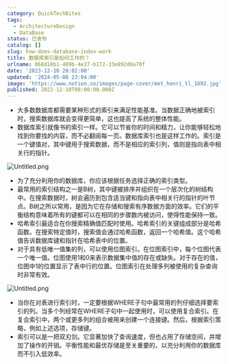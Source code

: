 ```yaml
---
category: QuickTechBites
tags:
  - ArchitectureDesign
  - DataBase
status: 已发布
catalog: []
slug: how-does-database-index-work
title: 数据库索引是如何工作的？
urlname: 068d18b1-489b-4e37-b172-33e892d6a70f
date: '2023-12-10 20:02:00'
updated: '2024-05-08 23:04:00'
image: 'https://www.notion.so/images/page-cover/met_henri_tl_1892.jpg'
published: 2022-12-10T08:00:00.000Z
---
```

- 大多数数据库都需要某种形式的索引来满足性能基准。当数据正确地被索引时，搜索数据库就会变得更简单，这也提高了系统的整体性能。
- 数据库索引就像书的索引一样。它可以节省你的时间和精力，让你能够轻松地找到你要找的内容，而不必翻阅每一页。数据库索引也是这样工作的。索引是一个键值对，其中键用于搜索数据，而不是相应的索引列，值则是指向表中相关行的指针。

![Untitled.png](https://prod-files-secure.s3.us-west-2.amazonaws.com/5d24fe63-e567-4804-86f9-9fdc62e13082/3e87f042-644d-48ab-9a58-227f3d930d71/Untitled.png?X-Amz-Algorithm=AWS4-HMAC-SHA256&X-Amz-Content-Sha256=UNSIGNED-PAYLOAD&X-Amz-Credential=ASIAZI2LB466VDHNHDUT%2F20250324%2Fus-west-2%2Fs3%2Faws4_request&X-Amz-Date=20250324T213403Z&X-Amz-Expires=3600&X-Amz-Security-Token=IQoJb3JpZ2luX2VjEJ3%2F%2F%2F%2F%2F%2F%2F%2F%2F%2FwEaCXVzLXdlc3QtMiJGMEQCIFmalAN8AuajyHU3Y7Llp7tM5CxB2UTmkAwITzca8760AiB0O6blHYVmejK%2FKBMy7VkNaNTrAZ9ZmD9uvvNreHuY7iqIBAj2%2F%2F%2F%2F%2F%2F%2F%2F%2F%2F8BEAAaDDYzNzQyMzE4MzgwNSIMjrqu9fcXx5LYD7hjKtwDkTVEKGAkaUXkOGF51FZjc13MIju7Q%2FPBUMaaA%2FDYKwNEozo1BKSE244FNDpqvw1PPCK%2BqmdPB4pywz3Jdh%2Ft3zJCZTGEyn6AQo5TMVmdNCCGNIb0Syir%2FubMiiYgoiw7nAZWQiu3HyI0yFuX1Vq152HtioQ90svNZb9egqJz4v0Lc%2FDLxXPiGAqyThfB8WgWjObZ5XtOQ5hLt8urMceZnpmDtH9HxMxERBbsMzl%2BMBg09QmaN1Ld0XBmabkH4MFRT3uKG30zgWhClZNMcM9oelz5uwbo3JHJsuMJ0KUrFsN5omgHFcO%2FFn9ybgFIzz%2FLzWilKvCyMK2jKrTrMJSq0%2B6FKBWzdoQloVrZNMyynNdXhLQEN85Y4EPeLls6BRQ4uinBVMeYYXn1kOcc2qBESzzkE66Z6Z8Qh001zzjx8X6sV2nFkl%2FFBqMryGBhKah%2B48QzATcHAwSJT9pq32S7x%2Fd93pMMOY4vPJZgNi%2BUyt4w7pfn%2BOKiOAvBr1WfwOfERVt1WB14r7t5chSv3l9uh4ITCgnhxjKrOih%2BEC0GwsibmXT1WWQjAK80YznnjFK2QrB1faOkllGRdsMhVbKiOZIgzS9o2PZdXv1KBvHshsQ6eu%2F0D9GDyATm%2BVgw7o%2BHvwY6pgHhBixnNELbD5HFX9uM5O9u4Mo6xg6bwbmnIE27nsu7DNfyOtsat8w9NPvm6QNSDqR6O%2F5e2NbNv8%2FMI9bI7d1w2Q5mQFib2Nkvy%2F6LJftcr8oSxVfA4Hq%2BUeP9LXm6OfCxnmxTK0BUoC8opS8o5BDTOWmZ3swUios6iOQUuqXPgIrI4QTPg5%2FbtwHgqCXY9v7rjtq%2BMv1EGMDTMQw79Rq1x%2BCdIbhc&X-Amz-Signature=f000e1f6224c28891bebaa93b51280ed4787e79c0dd7d24172165c30e4e8efa9&X-Amz-SignedHeaders=host&x-id=GetObject)

- 为了充分利用你的数据库，你应该根据任务选择正确的索引类型。
- 最常用的索引结构之一是B树，其中键被排序并组织在一个层次化的树结构中。在搜索数据时，树会遍历到包含适当键和指向表中相关行的指针的叶节点。B树之所以常用，是因为它在存储和搜索有序数据方面的效率。它们的平衡结构意味着所有的键都可以在相同的步骤数内被访问，使得性能保持一致。
- 哈希索引最适合在你搜索精确值匹配时使用。哈希索引的关键组成部分是哈希函数。在搜索特定值时，搜索值会通过哈希函数，返回一个哈希值。这个哈希值告诉数据库键和指针在哈希表中的位置。
- 对于具有低唯一值集的列，可以使用位图索引。在位图索引中，每个位图代表一个唯一值。位图使用1和0来表示数据集中值的存在或缺失。对于存在的值，位图中1的位置显示了表中行的位置。位图索引在处理多列被使用的复杂查询时非常有效。

![Untitled.png](https://prod-files-secure.s3.us-west-2.amazonaws.com/5d24fe63-e567-4804-86f9-9fdc62e13082/25e88b4a-737d-484e-85cc-b7fe2444aa3c/Untitled.png?X-Amz-Algorithm=AWS4-HMAC-SHA256&X-Amz-Content-Sha256=UNSIGNED-PAYLOAD&X-Amz-Credential=ASIAZI2LB466VDHNHDUT%2F20250324%2Fus-west-2%2Fs3%2Faws4_request&X-Amz-Date=20250324T213403Z&X-Amz-Expires=3600&X-Amz-Security-Token=IQoJb3JpZ2luX2VjEJ3%2F%2F%2F%2F%2F%2F%2F%2F%2F%2FwEaCXVzLXdlc3QtMiJGMEQCIFmalAN8AuajyHU3Y7Llp7tM5CxB2UTmkAwITzca8760AiB0O6blHYVmejK%2FKBMy7VkNaNTrAZ9ZmD9uvvNreHuY7iqIBAj2%2F%2F%2F%2F%2F%2F%2F%2F%2F%2F8BEAAaDDYzNzQyMzE4MzgwNSIMjrqu9fcXx5LYD7hjKtwDkTVEKGAkaUXkOGF51FZjc13MIju7Q%2FPBUMaaA%2FDYKwNEozo1BKSE244FNDpqvw1PPCK%2BqmdPB4pywz3Jdh%2Ft3zJCZTGEyn6AQo5TMVmdNCCGNIb0Syir%2FubMiiYgoiw7nAZWQiu3HyI0yFuX1Vq152HtioQ90svNZb9egqJz4v0Lc%2FDLxXPiGAqyThfB8WgWjObZ5XtOQ5hLt8urMceZnpmDtH9HxMxERBbsMzl%2BMBg09QmaN1Ld0XBmabkH4MFRT3uKG30zgWhClZNMcM9oelz5uwbo3JHJsuMJ0KUrFsN5omgHFcO%2FFn9ybgFIzz%2FLzWilKvCyMK2jKrTrMJSq0%2B6FKBWzdoQloVrZNMyynNdXhLQEN85Y4EPeLls6BRQ4uinBVMeYYXn1kOcc2qBESzzkE66Z6Z8Qh001zzjx8X6sV2nFkl%2FFBqMryGBhKah%2B48QzATcHAwSJT9pq32S7x%2Fd93pMMOY4vPJZgNi%2BUyt4w7pfn%2BOKiOAvBr1WfwOfERVt1WB14r7t5chSv3l9uh4ITCgnhxjKrOih%2BEC0GwsibmXT1WWQjAK80YznnjFK2QrB1faOkllGRdsMhVbKiOZIgzS9o2PZdXv1KBvHshsQ6eu%2F0D9GDyATm%2BVgw7o%2BHvwY6pgHhBixnNELbD5HFX9uM5O9u4Mo6xg6bwbmnIE27nsu7DNfyOtsat8w9NPvm6QNSDqR6O%2F5e2NbNv8%2FMI9bI7d1w2Q5mQFib2Nkvy%2F6LJftcr8oSxVfA4Hq%2BUeP9LXm6OfCxnmxTK0BUoC8opS8o5BDTOWmZ3swUios6iOQUuqXPgIrI4QTPg5%2FbtwHgqCXY9v7rjtq%2BMv1EGMDTMQw79Rq1x%2BCdIbhc&X-Amz-Signature=a4e2427a6ba69a687d7ef79fc5cdcc60038d7d40727ba92d04cfb2c1d3d64d17&X-Amz-SignedHeaders=host&x-id=GetObject)

- 当你在对表进行索引时，一定要根据WHERE子句中最常用的列仔细选择要索引的列。当多个列经常在WHERE子句中一起使用时，可以使用复合索引。在复合索引中，两个或更多列的组合被用来创建一个连接键。然后，根据索引策略，例如上述选项，存储键。
- 索引可以是一把双刃剑。它显著加快了查询速度，但也占用了存储空间，并增加了操作的开销。平衡性能和最优存储是至关重要的，以充分利用你的数据库而不引入低效率。
